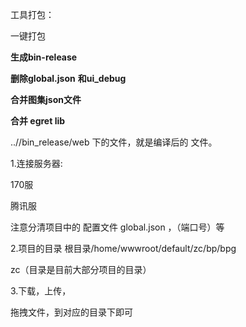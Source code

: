 工具打包：

一键打包

**生成bin-release**

**删除global.json** **和ui_debug**

**合并图集json文件**

**合并 egret lib**

..//bin_release/web 下的文件，就是编译后的 文件。



1.连接服务器:

170服

腾讯服

注意分清项目中的 配置文件 global.json ，（端口号）等

2.项目的目录
根目录/home/wwwroot/default/zc/bp/bpg

zc（目录是目前大部分项目的目录）

3.下载，上传，

拖拽文件，到对应的目录下即可

